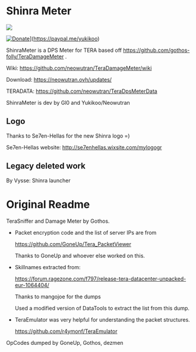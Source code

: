 Shinra Meter
==============

[<img src="https://img.shields.io/badge/rating-4%2B%20stars-brightgreen.svg">](https://recordnotfound.com/ShinraMeter-neowutran-9937)

[![Donate](https://img.shields.io/badge/Donate-PayPal-green.svg)](https://img.shields.io/badge/Donate-PayPal-green.svg)](https://paypal.me/yukikoo)

ShinraMeter is a DPS Meter for TERA based off https://github.com/gothos-folly/TeraDamageMeter . 

Wiki: https://github.com/neowutran/TeraDamageMeter/wiki

Download: https://neowutran.ovh/updates/

TERADATA: https://github.com/neowutran/TeraDpsMeterData

ShinraMeter is dev by Gl0 and Yukikoo/Neowutran
 

Logo
---------
 
Thanks to Se7en-Hellas for the new Shinra logo =) 

Se7en-Hellas website: http://se7enhellas.wixsite.com/mylogogr 


Legacy deleted work
--------------------
By Vysse: Shinra launcher


Original Readme
================


TeraSniffer and Damage Meter by Gothos.

* Packet encryption code and the list of server IPs are from

  https://github.com/GoneUp/Tera_PacketViewer

  Thanks to GoneUp and whoever else worked on this.

* Skillnames extracted from:

  https://forum.ragezone.com/f797/release-tera-datacenter-unpacked-eur-1064404/

  Thanks to mangojoe for the dumps

  Used a modified version of DataTools to extract the list from this dump.

* TeraEmulator was very helpful for understanding the packet structures.

   https://github.com/r4ymonf/TeraEmulator

OpCodes dumped by GoneUp, Gothos, dezmen
